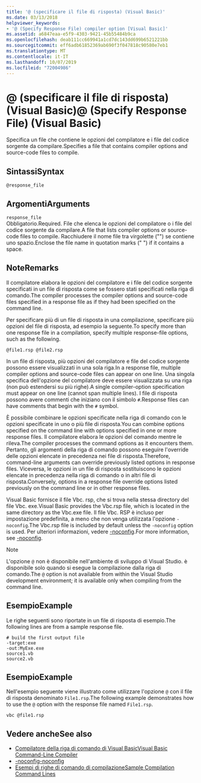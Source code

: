 ```yaml
---
title: '@ (specificare il file di risposta) (Visual Basic)'
ms.date: 03/13/2018
helpviewer_keywords:
- '@ (Specify Response File) compiler option [Visual Basic]'
ms.assetid: a6847eaa-e5f9-4303-9421-45b55484b9ca
ms.openlocfilehash: deab111cc669941a1cd7dc143dd699b6521221bb
ms.sourcegitcommit: eff6adb61852369ab690f3f047818c90580e7eb1
ms.translationtype: MT
ms.contentlocale: it-IT
ms.lasthandoff: 10/07/2019
ms.locfileid: "72004986"
---
```

# <a name="-specify-response-file-visual-basic"></a><span data-ttu-id="6147f-102">@ (specificare il file di risposta) (Visual Basic)</span><span class="sxs-lookup"><span data-stu-id="6147f-102">@ (Specify Response File) (Visual Basic)</span></span>
<span data-ttu-id="6147f-103">Specifica un file che contiene le opzioni del compilatore e i file del codice sorgente da compilare.</span><span class="sxs-lookup"><span data-stu-id="6147f-103">Specifies a file that contains compiler options and source-code files to compile.</span></span>  
  
## <a name="syntax"></a><span data-ttu-id="6147f-104">Sintassi</span><span class="sxs-lookup"><span data-stu-id="6147f-104">Syntax</span></span>  
  
```console  
@response_file  
```  
  
## <a name="arguments"></a><span data-ttu-id="6147f-105">Argomenti</span><span class="sxs-lookup"><span data-stu-id="6147f-105">Arguments</span></span>  
 `response_file`  
 <span data-ttu-id="6147f-106">Obbligatorio.</span><span class="sxs-lookup"><span data-stu-id="6147f-106">Required.</span></span> <span data-ttu-id="6147f-107">File che elenca le opzioni del compilatore o i file del codice sorgente da compilare.</span><span class="sxs-lookup"><span data-stu-id="6147f-107">A file that lists compiler options or source-code files to compile.</span></span> <span data-ttu-id="6147f-108">Racchiudere il nome file tra virgolette ("") se contiene uno spazio.</span><span class="sxs-lookup"><span data-stu-id="6147f-108">Enclose the file name in quotation marks (" ") if it contains a space.</span></span>  
  
## <a name="remarks"></a><span data-ttu-id="6147f-109">Note</span><span class="sxs-lookup"><span data-stu-id="6147f-109">Remarks</span></span>  
 <span data-ttu-id="6147f-110">Il compilatore elabora le opzioni del compilatore e i file del codice sorgente specificati in un file di risposta come se fossero stati specificati nella riga di comando.</span><span class="sxs-lookup"><span data-stu-id="6147f-110">The compiler processes the compiler options and source-code files specified in a response file as if they had been specified on the command line.</span></span>  
  
 <span data-ttu-id="6147f-111">Per specificare più di un file di risposta in una compilazione, specificare più opzioni del file di risposta, ad esempio la seguente.</span><span class="sxs-lookup"><span data-stu-id="6147f-111">To specify more than one response file in a compilation, specify multiple response-file options, such as the following.</span></span>  
  
```console  
@file1.rsp @file2.rsp  
```  
  
 <span data-ttu-id="6147f-112">In un file di risposta, più opzioni del compilatore e file del codice sorgente possono essere visualizzati in una sola riga.</span><span class="sxs-lookup"><span data-stu-id="6147f-112">In a response file, multiple compiler options and source-code files can appear on one line.</span></span> <span data-ttu-id="6147f-113">Una singola specifica dell'opzione del compilatore deve essere visualizzata su una riga (non può estendersi su più righe).</span><span class="sxs-lookup"><span data-stu-id="6147f-113">A single compiler-option specification must appear on one line (cannot span multiple lines).</span></span> <span data-ttu-id="6147f-114">I file di risposta possono avere commenti che iniziano con il simbolo `#`.</span><span class="sxs-lookup"><span data-stu-id="6147f-114">Response files can have comments that begin with the `#` symbol.</span></span>  
  
 <span data-ttu-id="6147f-115">È possibile combinare le opzioni specificate nella riga di comando con le opzioni specificate in uno o più file di risposta.</span><span class="sxs-lookup"><span data-stu-id="6147f-115">You can combine options specified on the command line with options specified in one or more response files.</span></span> <span data-ttu-id="6147f-116">Il compilatore elabora le opzioni del comando mentre le rileva.</span><span class="sxs-lookup"><span data-stu-id="6147f-116">The compiler processes the command options as it encounters them.</span></span> <span data-ttu-id="6147f-117">Pertanto, gli argomenti della riga di comando possono eseguire l'override delle opzioni elencate in precedenza nei file di risposta.</span><span class="sxs-lookup"><span data-stu-id="6147f-117">Therefore, command-line arguments can override previously listed options in response files.</span></span> <span data-ttu-id="6147f-118">Viceversa, le opzioni in un file di risposta sostituiscono le opzioni elencate in precedenza nella riga di comando o in altri file di risposta.</span><span class="sxs-lookup"><span data-stu-id="6147f-118">Conversely, options in a response file override options listed previously on the command line or in other response files.</span></span>  
  
 <span data-ttu-id="6147f-119">Visual Basic fornisce il file Vbc. rsp, che si trova nella stessa directory del file Vbc. exe.</span><span class="sxs-lookup"><span data-stu-id="6147f-119">Visual Basic provides the Vbc.rsp file, which is located in the same directory as the Vbc.exe file.</span></span> <span data-ttu-id="6147f-120">Il file Vbc. RSP è incluso per impostazione predefinita, a meno che non venga utilizzata l'opzione `-noconfig`.</span><span class="sxs-lookup"><span data-stu-id="6147f-120">The Vbc.rsp file is included by default unless the `-noconfig` option is used.</span></span> <span data-ttu-id="6147f-121">Per ulteriori informazioni, vedere [-noconfig](../../../visual-basic/reference/command-line-compiler/noconfig.md).</span><span class="sxs-lookup"><span data-stu-id="6147f-121">For more information, see [-noconfig](../../../visual-basic/reference/command-line-compiler/noconfig.md).</span></span>  
  
> [!NOTE]
> <span data-ttu-id="6147f-122">L'opzione `@` non è disponibile nell'ambiente di sviluppo di Visual Studio. è disponibile solo quando si esegue la compilazione dalla riga di comando.</span><span class="sxs-lookup"><span data-stu-id="6147f-122">The `@` option is not available from within the Visual Studio development environment; it is available only when compiling from the command line.</span></span>  
  
## <a name="example"></a><span data-ttu-id="6147f-123">Esempio</span><span class="sxs-lookup"><span data-stu-id="6147f-123">Example</span></span>  
 <span data-ttu-id="6147f-124">Le righe seguenti sono riportate in un file di risposta di esempio.</span><span class="sxs-lookup"><span data-stu-id="6147f-124">The following lines are from a sample response file.</span></span>  
  
```console
# build the first output file  
-target:exe   
-out:MyExe.exe  
source1.vb   
source2.vb  
```  
  
## <a name="example"></a><span data-ttu-id="6147f-125">Esempio</span><span class="sxs-lookup"><span data-stu-id="6147f-125">Example</span></span>  
 <span data-ttu-id="6147f-126">Nell'esempio seguente viene illustrato come utilizzare l'opzione `@` con il file di risposta denominato `File1.rsp`.</span><span class="sxs-lookup"><span data-stu-id="6147f-126">The following example demonstrates how to use the `@` option with the response file named `File1.rsp`.</span></span>  
  
```console
vbc @file1.rsp  
```  
  
## <a name="see-also"></a><span data-ttu-id="6147f-127">Vedere anche</span><span class="sxs-lookup"><span data-stu-id="6147f-127">See also</span></span>

- [<span data-ttu-id="6147f-128">Compilatore della riga di comando di Visual Basic</span><span class="sxs-lookup"><span data-stu-id="6147f-128">Visual Basic Command-Line Compiler</span></span>](../../../visual-basic/reference/command-line-compiler/index.md)
- [<span data-ttu-id="6147f-129">-noconfig</span><span class="sxs-lookup"><span data-stu-id="6147f-129">-noconfig</span></span>](../../../visual-basic/reference/command-line-compiler/noconfig.md)
- [<span data-ttu-id="6147f-130">Esempi di righe di comando di compilazione</span><span class="sxs-lookup"><span data-stu-id="6147f-130">Sample Compilation Command Lines</span></span>](../../../visual-basic/reference/command-line-compiler/sample-compilation-command-lines.md)
